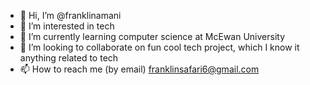 - 👋 Hi, I’m @franklinamani
- 👀 I’m interested in tech
- 🌱 I’m currently learning computer science at McEwan University
- 💞️ I’m looking to collaborate on fun cool tech project, which I know it anything related to tech
- 📫 How to reach me (by email) franklinsafari6@gmail.com

<!---
franklinamani/franklinamani is a ✨ special ✨ repository because its `README.md` (this file) appears on your GitHub profile.
You can click the Preview link to take a look at your changes.
--->
